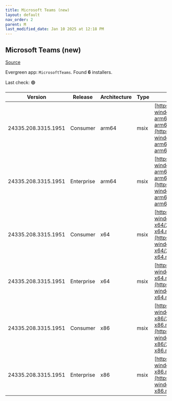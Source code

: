 ```yaml
---
title: Microsoft Teams (new)
layout: default
nav_order: 2
parent: M
last_modified_date: Jan 10 2025 at 12:18 PM
---
```


## Microsoft Teams (new)

[Source](https://www.microsoft.com/teams)

Evergreen app: `MicrosoftTeams`. Found **6** installers.

Last check: 🟢

| Version             | Release    | Architecture | Type | URI                                                                                                                                                                                                                                |
| ------------------- | ---------- | ------------ | ---- | ---------------------------------------------------------------------------------------------------------------------------------------------------------------------------------------------------------------------------------- |
| 24335.208.3315.1951 | Consumer   | arm64        | msix | [https://installer.teams.static.microsoft/production-windows-arm64/24335.208.3315.1951/MicrosoftTeams-arm64.msix](https://installer.teams.static.microsoft/production-windows-arm64/24335.208.3315.1951/MicrosoftTeams-arm64.msix) |
| 24335.208.3315.1951 | Enterprise | arm64        | msix | [https://installer.teams.static.microsoft/production-windows-arm64/24335.208.3315.1951/MSTeams-arm64.msix](https://installer.teams.static.microsoft/production-windows-arm64/24335.208.3315.1951/MSTeams-arm64.msix)               |
| 24335.208.3315.1951 | Consumer   | x64          | msix | [https://installer.teams.static.microsoft/production-windows-x64/24335.208.3315.1951/MicrosoftTeams-x64.msix](https://installer.teams.static.microsoft/production-windows-x64/24335.208.3315.1951/MicrosoftTeams-x64.msix)         |
| 24335.208.3315.1951 | Enterprise | x64          | msix | [https://installer.teams.static.microsoft/production-windows-x64/24335.208.3315.1951/MSTeams-x64.msix](https://installer.teams.static.microsoft/production-windows-x64/24335.208.3315.1951/MSTeams-x64.msix)                       |
| 24335.208.3315.1951 | Consumer   | x86          | msix | [https://installer.teams.static.microsoft/production-windows-x86/24335.208.3315.1951/MicrosoftTeams-x86.msix](https://installer.teams.static.microsoft/production-windows-x86/24335.208.3315.1951/MicrosoftTeams-x86.msix)         |
| 24335.208.3315.1951 | Enterprise | x86          | msix | [https://installer.teams.static.microsoft/production-windows-x86/24335.208.3315.1951/MSTeams-x86.msix](https://installer.teams.static.microsoft/production-windows-x86/24335.208.3315.1951/MSTeams-x86.msix)                       |
